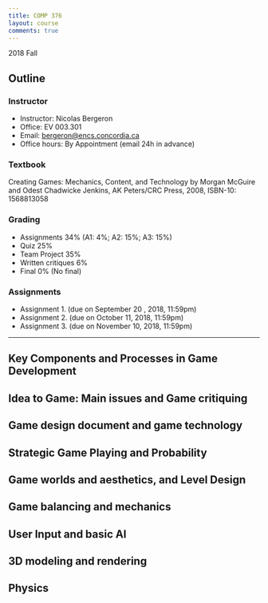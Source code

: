 ```yaml
---
title: COMP 376
layout: course
comments: true
---
```


2018 Fall

<!--more-->

## Outline

### Instructor
* Instructor: Nicolas Bergeron
* Office: EV 003.301
* Email: bergeron@encs.concordia.ca
* Office hours: By Appointment (email 24h in advance)

### Textbook
Creating Games: Mechanics, Content, and Technology by Morgan McGuire and Odest Chadwicke Jenkins, AK Peters/CRC Press, 2008, ISBN-10: 1568813058

### Grading
* Assignments		34% (A1: 4%; A2: 15%; A3: 15%)
* Quiz		        25%
* Team Project		35%		 								
* Written critiques 6% 
* Final     		0% (No final)


### Assignments
* Assignment 1. (due on September 20 , 2018, 11:59pm)
* Assignment 2. (due on October 11, 2018, 11:59pm)
* Assignment 3. (due on November 10, 2018, 11:59pm) 

---

## Key Components and Processes in Game Development

## Idea to Game: Main issues and Game critiquing

## Game design document and game technology

## Strategic Game Playing and Probability

## Game worlds and aesthetics, and Level Design

## Game balancing and mechanics

## User Input and basic AI

## 3D modeling and rendering

## Physics